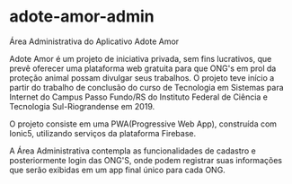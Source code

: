 # adote-amor-admin

Área Administrativa do Aplicativo Adote Amor

Adote Amor é um projeto de iniciativa privada, sem fins lucrativos, que prevê oferecer uma plataforma web gratuita para que ONG's em prol da proteção animal possam divulgar seus trabalhos. O projeto teve início a partir do trabalho de conclusão do curso de Tecnologia em Sistemas para Internet do Campus Passo Fundo/RS do Instituto Federal de Ciência e Tecnologia Sul-Riograndense em 2019.

O projeto consiste em uma PWA(Progressive Web App), construída com Ionic5, utilizando serviços da plataforma Firebase.

A Área Administrativa contempla as funcionalidades de cadastro e posteriormente login das ONG'S, onde podem registrar suas informações que serão exibidas em um app final único para cada ONG.
